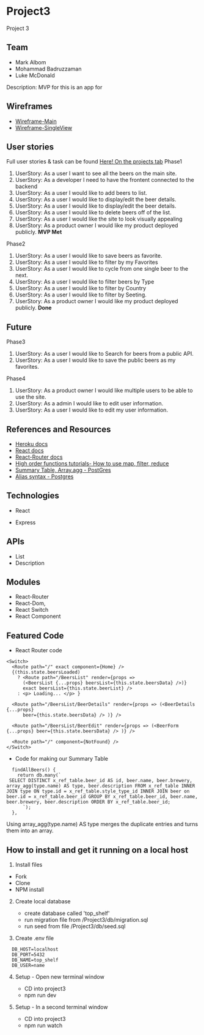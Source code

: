 # Project3
Project 3 

## Team 

- Mark Albom
- Mohammad Badruzzaman
- Luke McDonald

Description: MVP for this is an app for 

## Wireframes
- [Wireframe-Main](https://git.generalassemb.ly/HamiltonGroup1Project3/Project3/blob/master/Assets/Wireframes/WF-ListView.JPG)
- [Wireframe-SingleView](https://git.generalassemb.ly/HamiltonGroup1Project3/Project3/blob/master/Assets/Wireframes/WF-SingleView.JPG)

## User stories 

Full user stories & task can be found [Here! On the projects tab](https://git.generalassemb.ly/HamiltonGroup1Project3/Project3/projects/1)
Phase1
1. UserStory: As a user I want to see all the beers on the main site.
2. UserStory: As a developer I need to have the frontent connected to the backend
3. UserStory: As a user I would like to add beers to list.
4. UserStory: As a user I would like to display/edit the beer details.
5. UserStory: As a user I would like to display/edit the beer details.
6. UserStory: As a user I would like to delete beers off of the list.
7. UserStory: As a user I would like the site to look visually appealing
8. UserStory: As a product owner I would like my product deployed publicly.
**MVP Met**

Phase2
1. UserStory: As a user I would like to save beers as favorite.
2. UserStory: As a user I would like to filter by my Favorites
3. UserStory: As a user I would like to cycle from one single beer to the next. 
4. UserStory: As a user I would like to filter beers by Type
5. UserStory: As a user I would like to filter by Country
6. UserStory: As a user I would like to filter by Seeting.
7. UserStory: As a product owner I would like my product deployed publicly.
**Done**

## Future 
Phase3
1. UserStory: As a user I would like to Search for beers from a public API.
2. UserStory: As a user I would like to save the public beers as my favorites. 

Phase4
1. UserStory: As a product owner I would like multiple users to be able to use the site.
2. UserStory: As a admin I would like to edit user information.
3. UserStory: As a user I would like to edit my user information.


## References and Resources
- [Heroku docs](https://devcenter.heroku.com/articles/heroku-postgresql)
- [React docs](https://reactjs.org/docs/react-component.html#setstate)
- [React-Router docs](https://reacttraining.com/react-router/)
- [High order functions tutorials- How to use map, filter, reduce](https://code.tutsplus.com/tutorials/how-to-use-map-filter-reduce-in-javascript--cms-26209)
- [Summary Table, Array.agg - PostGres](https://lorenstewart.me/2017/12/03/postgresqls-array_agg-function/)
- [Alias syntax - Postgres](https://www.tutorialspoint.com/postgresql/postgresql_alias_syntax.htm)

## Technologies

- React

- Express

## APIs

- List
- Description

## Modules

- React-Router
- React-Dom, 
- React Switch
- React Component


## Featured Code 
- React Router code 
```
<Switch>
  <Route path="/" exact component={Home} />
  {(this.state.beersLoaded) 
    ? <Route path="/BeersList" render={props => 
      (<BeersList {...props} beersList={this.state.beersData} />)} 
      exact beersList={this.state.beerList} />
    : <p> Loading... </p> }

  <Route path="/BeersList/BeerDetails" render={props => (<BeerDetails {...props}
      beer={this.state.beersData} /> )} />

  <Route path="/BeersList/BeerEdit" render={props => (<BeerForm {...props} beer={this.state.beersData} /> )} />

  <Route path="/" component={NotFound} />
</Switch>
```

- Code for making our Summary Table 
```
  findAllBeers() {
    return db.many(`
 SELECT DISTINCT x_ref_table.beer_id AS id, beer.name, beer.brewery, array_agg(type.name) AS type, beer.description FROM x_ref_table INNER JOIN type ON type.id = x_ref_table.style_type_id INNER JOIN beer on beer.id = x_ref_table.beer_id GROUP BY x_ref_table.beer_id, beer.name, beer.brewery, beer.description ORDER BY x_ref_table.beer_id;
      `);
  },
```

Using array_agg(type.name) AS type  merges the duplicate entries and turns them into an array. 

## How to install and get it running on a local host
1. Install files
- Fork
- Clone
- NPM install

2. Create local database
    - create database called 'top_shelf'
    - run migration file from /Project3/db/migration.sql
    - run seed from file /Project3/db/seed.sql

3. Create .env file
```
  DB_HOST=localhost
  DB_PORT=5432
  DB_NAME=top_shelf
  DB_USER=name
```

4. Setup - Open new terminal window
    - CD into project3
    - npm run dev 

5. Setup - In a second terminal window
    - CD into project3
    - npm run watch

